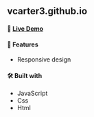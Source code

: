 ## vcarter3.github.io

#### 🧪 [Live Demo](https://vcarter3.github.io/)


#### 🔔  Features
-   Responsive design
 
#### 🛠️  Built with
- JavaScript
- Css
- Html


